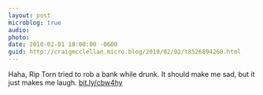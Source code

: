 ```yaml
---
layout: post
microblog: true
audio: 
photo: 
date: 2010-02-01 18:00:00 -0600
guid: http://craigmcclellan.micro.blog/2010/02/02/t8526894260.html
---
```

Haha, Rip Torn tried to rob a bank while drunk.  It should make me sad, but it just makes me laugh. [bit.ly/cbw4hy](http://bit.ly/cbw4hy)

